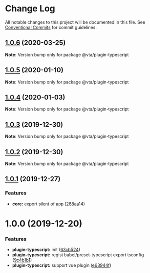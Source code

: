 # Change Log

All notable changes to this project will be documented in this file.
See [Conventional Commits](https://conventionalcommits.org) for commit guidelines.

## [1.0.6](https://github.com/vta-js/vta/compare/v1.0.5...v1.0.6) (2020-03-25)

**Note:** Version bump only for package @vta/plugin-typescript

## [1.0.5](https://github.com/vta-js/vta/compare/v1.0.4...v1.0.5) (2020-01-10)

**Note:** Version bump only for package @vta/plugin-typescript

## [1.0.4](https://github.com/vta-js/vta/compare/v1.0.3...v1.0.4) (2020-01-03)

**Note:** Version bump only for package @vta/plugin-typescript

## [1.0.3](https://github.com/vta-js/vta/compare/v1.0.2...v1.0.3) (2019-12-30)

**Note:** Version bump only for package @vta/plugin-typescript

## [1.0.2](https://github.com/vta-js/vta/compare/v1.0.1...v1.0.2) (2019-12-30)

**Note:** Version bump only for package @vta/plugin-typescript

## [1.0.1](https://github.com/vta-js/vta/compare/v1.0.0...v1.0.1) (2019-12-27)

### Features

- **core:** export silent of app ([288aa14](https://github.com/vta-js/vta/commit/288aa14))

# 1.0.0 (2019-12-20)

### Features

- **plugin-typescript:** init ([63cb524](https://github.com/vta-js/vta/commit/63cb524))
- **plugin-typescript:** regist babel/preset-typescript export tsconfig ([9c4b1b1](https://github.com/vta-js/vta/commit/9c4b1b1))
- **plugin-typescript:** support vue plugin ([e63944f](https://github.com/vta-js/vta/commit/e63944f))
